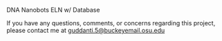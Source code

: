 DNA Nanobots ELN w/ Database

If you have any questions, comments, or concerns regarding this project,
please contact me at guddanti.5@buckeyemail.osu.edu